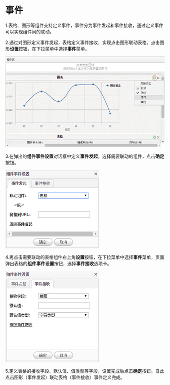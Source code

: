 # 事件

1.表格、图形等组件支持定义事件，事件分为事件发起和事件接收，通过定义事件可以实现组件间的联动。

2.通过对图形定义事件发起，表格定义事件接收，实现点击图形联动表格。点击图形**设置**按钮，在下拉菜单中选择**事件**菜单。

![](/assets/import57.png)

3.在弹出的**组件事件设置**对话框中定义**事件发起**，选择需要联动的组件，点击**确定**按钮。

![](/assets/import58.png)

4.再点击需要联动的表格组件右上角**设置**按钮，在下拉菜单中选择**事件**菜单，页面弹出表格的**组件事件设置**按钮，选择**事件接收**选项卡。

![](/assets/import59.png)

5.定义表格的接收字段、默认值、值类型等字段，设置完成后点击**确定**按钮。自此点击图形（事件发起）联动表格（事件接收）事件定义完成。

